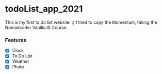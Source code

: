 # todoList_app_2021
This is my first to do list website. :)
I tried to copy the Momentum, taking the Nomadcoder VanillaJS Course.


### Features
- [x] Clock
- [x] To Do List
- [x] Weather
- [x] Photo

